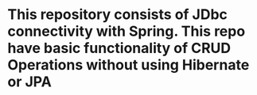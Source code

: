 # This repository consists of JDbc connectivity with Spring. This repo have basic functionality of CRUD Operations without using Hibernate or JPA
